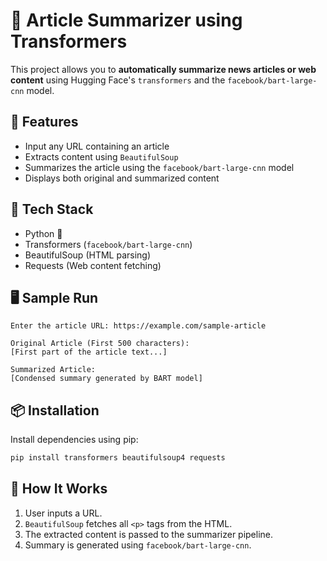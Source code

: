 # 📰 Article Summarizer using Transformers

This project allows you to **automatically summarize news articles or web content** using Hugging Face's `transformers` and the `facebook/bart-large-cnn` model.

## 🚀 Features
- Input any URL containing an article
- Extracts content using `BeautifulSoup`
- Summarizes the article using the `facebook/bart-large-cnn` model
- Displays both original and summarized content

## 🧠 Tech Stack
- Python 🐍
- Transformers (`facebook/bart-large-cnn`)
- BeautifulSoup (HTML parsing)
- Requests (Web content fetching)

## 🖥️ Sample Run

```
Enter the article URL: https://example.com/sample-article

Original Article (First 500 characters):
[First part of the article text...]

Summarized Article:
[Condensed summary generated by BART model]
```

## 📦 Installation

Install dependencies using pip:

```bash
pip install transformers beautifulsoup4 requests
```

## 🧾 How It Works

1. User inputs a URL.
2. `BeautifulSoup` fetches all `<p>` tags from the HTML.
3. The extracted content is passed to the summarizer pipeline.
4. Summary is generated using `facebook/bart-large-cnn`.

